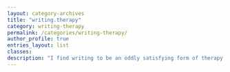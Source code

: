 ```yaml
---
layout: category-archives
title: "writing.therapy"
category: writing-therapy
permalink: /categories/writing-therapy/
author_profile: true
entries_layout: list
classes:
description: "I find writing to be an oddly satisfying form of therapy.  Kind of like cleaning out the fridge but also making a meal for friends from the extracted ingredients.  Taking thoughts out of my head and assembling them into a written piece to be shared.  I write for myself, and share with others."
---
```

